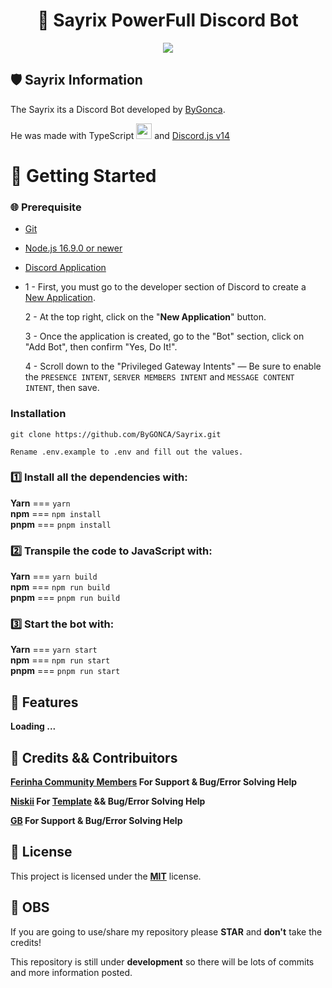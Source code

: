<h1 align="center">🤖 Sayrix PowerFull Discord Bot</h1>

<p align="center">
  <a href="https://github.com/ByGONCA/Sayrix">
    <img src="https://skillicons.dev/icons?i=discord,ts,nodejs,git,github,vscode,eslint,yarn" />
  </a>
</p>

## 🛡 Sayrix Information 

The Sayrix its a Discord Bot developed by [ByGonca](https://github.com/ByGONCA).

He was made with TypeScript <img height="25" src="https://raw.githubusercontent.com/rahul-jha98/github_readme_icons/main/language_and_tools/square/typescript/typescript.png"></img> and [Discord.js v14](https://discord.js.org/#/docs/discord.js/14.2.0/general/welcome)


# 📍 Getting Started

### 🌐 Prerequisite

- [Git](https://git-scm.com/book/en/v2/Getting-Started-Installing-Git)
- [Node.js 16.9.0 or newer](https://nodejs.org/en/)
- [Discord Application](https://discord.com/developers/applications)
- 
  1 - First, you must go to the developer section of Discord to create a [New Application](https://discord.com/developers/applications).
  
  2 - At the top right, click on the "**New Application**" button.
  
  3 - Once the application is created, go to the "Bot" section, click on "Add Bot", then confirm "Yes, Do It!".
  
  4 - Scroll down to the "Privileged Gateway Intents" — Be sure to enable the `PRESENCE INTENT`, `SERVER MEMBERS INTENT` and `MESSAGE CONTENT INTENT`, then save.

### Installation
```sh-session
git clone https://github.com/ByGONCA/Sayrix.git
```

```sh-session
Rename .env.example to .env and fill out the values.
```

### 1️⃣ Install all the dependencies with:

 **Yarn**        ===     `yarn`               
 **npm**         ===     `npm install`        
 **pnpm**        ===     `pnpm install`       

### 2️⃣ Transpile the code to JavaScript with:

 **Yarn**        ===     `yarn build`           
 **npm**        ===     `npm run build`        
 **pnpm**        ===     `pnpm run build`       

### 3️⃣ Start the bot with:

 **Yarn**        ===     `yarn start`     
 **npm**        ===     `npm run start`  
 **pnpm**        ===     `pnpm run start`

## 🚀 Features
**Loading ...**

## 👥 Credits && Contribuitors
**[Ferinha Community Members](https://discord.gg/bMq8GC7dJV) For Support & Bug/Error Solving Help**

**[Niskii](https://github.com/whoisniskii) For [Template](https://github.com/whoisniskii/typescript-discord-boilerplate) && Bug/Error Solving Help**

**[GB](https://github.com/rtsuki) For Support & Bug/Error Solving Help**

## 💼 License
This project is licensed under the **[MIT](LICENSE)** license.

## 📌 OBS
If you are going to use/share my repository please **STAR** and **don't** take the credits!

This repository is still under **development** so there will be lots of commits and more information posted.
